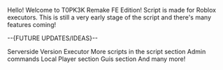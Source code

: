 Hello!
Welcome to T0PK3K Remake FE Edition!
Script is made for Roblox executors.
This is still a very early stage of the script and there's many features coming!


--{FUTURE UPDATES/IDEAS}--

Serverside Version
Executor
More scripts in the script section
Admin commands
Local Player section
Guis section
And many more!
